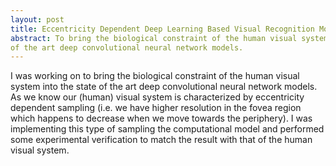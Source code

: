 ```yaml
---
layout: post
title: Eccentricity Dependent Deep Learning Based Visual Recognition Model
abstract: To bring the biological constraint of the human visual system into the state
of the art deep convolutional neural network models.
---
```

I was working on to bring the biological constraint of the human visual system into the state
of the art deep convolutional neural network models. As we know our (human) visual
system is characterized by eccentricity dependent sampling (i.e. we have higher resolution
in the fovea region which happens to decrease when we move towards the periphery). I
was implementing this type of sampling the computational model and performed some
experimental verification to match the result with that of the human visual system.
